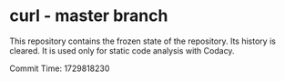 # curl - master branch

This repository contains the frozen state of the repository.
Its history is cleared. It is used only for static code
analysis with Codacy.

Commit Time: 1729818230